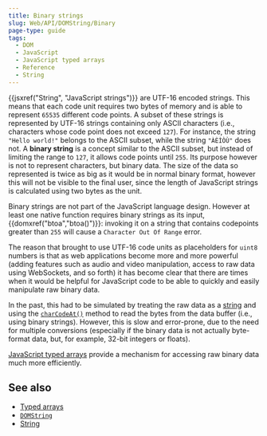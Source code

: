 ```yaml
---
title: Binary strings
slug: Web/API/DOMString/Binary
page-type: guide
tags:
  - DOM
  - JavaScript
  - JavaScript typed arrays
  - Reference
  - String
---
```

{{jsxref("String", "JavaScript strings")}} are UTF-16 encoded strings. This means that each code unit requires two bytes of memory and is able to represent `65535` different code points. A subset of these strings is represented by UTF-16 strings containing only ASCII characters (i.e., characters whose code point does not exceed `127`). For instance, the string `"Hello world!"` belongs to the ASCII subset, while the string `"ÀÈÌÒÙ"` does not. A **binary string** is a concept similar to the ASCII subset, but instead of limiting the range to `127`, it allows code points until `255`. Its purpose however is not to represent characters, but binary data. The size of the data so represented is twice as big as it would be in normal binary format, however this will not be visible to the final user, since the length of JavaScript strings is calculated using two bytes as the unit.

Binary strings are not part of the JavaScript language design. However at least one native function requires binary strings as its input, {{domxref("btoa","btoa()")}}: invoking it on a string that contains codepoints greater than `255` will cause a `Character Out Of Range` error.

The reason that brought to use UTF-16 code units as placeholders for `uint8` numbers is that as web applications become more and more powerful (adding features such as audio and video manipulation, access to raw data using WebSockets, and so forth) it has become clear that there are times when it would be helpful for JavaScript code to be able to quickly and easily manipulate raw binary data.

In the past, this had to be simulated by treating the raw data as a [string](/en-US/docs/Web/JavaScript/Reference/Global_Objects/String) and using the [`charCodeAt()`](/en-US/docs/Web/JavaScript/Reference/Global_Objects/String/charCodeAt) method to read the bytes from the data buffer (i.e., using binary strings). However, this is slow and error-prone, due to the need for multiple conversions (especially if the binary data is not actually byte-format data, but, for example, 32-bit integers or floats).

[JavaScript typed arrays](/en-US/docs/Web/JavaScript/Typed_arrays) provide a mechanism for accessing raw binary data much more efficiently.

## See also

- [Typed arrays](/en-US/docs/Web/JavaScript/Typed_arrays)
- [`DOMString`](/en-US/docs/Web/API/DOMString)
- [String](/en-US/docs/Web/JavaScript/Reference/Global_Objects/String)
